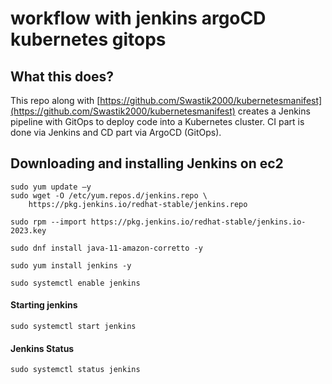 # workflow with jenkins argoCD kubernetes gitops
## What this does?
This repo along with [https://github.com/Swastik2000/kubernetesmanifest](https://github.com/Swastik2000/kubernetesmanifest) creates a Jenkins pipeline with GitOps to deploy code into a Kubernetes cluster. CI part is done via Jenkins and CD part via ArgoCD (GitOps).


## Downloading and installing Jenkins on ec2

```
sudo yum update –y
sudo wget -O /etc/yum.repos.d/jenkins.repo \
    https://pkg.jenkins.io/redhat-stable/jenkins.repo

sudo rpm --import https://pkg.jenkins.io/redhat-stable/jenkins.io-2023.key

sudo dnf install java-11-amazon-corretto -y

sudo yum install jenkins -y

sudo systemctl enable jenkins
```

#### Starting jenkins
```
sudo systemctl start jenkins
```
#### Jenkins Status
```
sudo systemctl status jenkins
```
